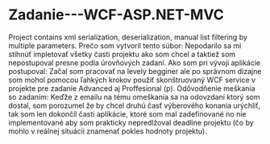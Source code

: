 # Zadanie---WCF-ASP.NET-MVC
Project contains xml serialization, deserialization, manual list filtering by multiple parameters. 
Prečo som vytvoril tento súbor: Nepodarilo sa mi stihnúť impletovať všetky časti projektu ako som chcel a taktiež som nepostupoval presne podla úrovňových zadaní.
Ako som pri vývoji aplikácie postupoval: Začal som pracovať na levely begginer ale po správnom dizajne som mohol pomocou ľahkých krokov použiť skonštruovaný WCF service v projekte pre zadanie Advanced aj Proffesional (p).
Odôvodňenie meškania so zadaním: Keďže z emailu na tému omeškania sa na odovzdaní ktorý som dostal, som porozumel že by chcel druhú časť výberového konania urýchliť, tak som len dokončíl časti aplikácie, ktoré som mal zadefinované no nie implementované aby som prakticky nepredlžoval deadline projektu (čo by mohlo v reálnej situácii znamenať pokles hodnoty projektu).
